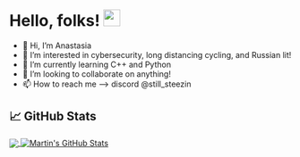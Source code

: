 # Hello, folks! <img src="https://raw.githubusercontent.com/MartinHeinz/MartinHeinz/master/wave.gif" width="30px">

- 👋 Hi, I’m Anastasia 
- 👀 I’m interested in cybersecurity, long distancing cycling, and Russian lit!
- 🌱 I’m currently learning C++ and Python
- 💞️ I’m looking to collaborate on anything! 
- 📫 How to reach me --> discord @still_steezin


## &#x1f4c8; GitHub Stats

<a href="https://github.com/stillsteezin"> 
  <img align="center" src="https://github-readme-stats.vercel.app/api/top-langs/?username=stillsteezin&hide=java,html,tex&title_color=ffffff&text_color=c9cacc&icon_color=2bbc8a&bg_color=1d1f21&langs_count=3" />
</a>
<a href="https://github.com/stillsteezin">
  <img align="center" src="https://github-readme-stats.vercel.app/api?username=stillsteezin&show_icons=true&line_height=27&count_private=true&title_color=ffffff&text_color=c9cacc&icon_color=2bbc8a&bg_color=1d1f21" alt="Martin's GitHub Stats" />
</a>


<!---
stillsteezin/stillsteezin is a ✨ special ✨ repository because its `README.md` (this file) appears on your GitHub profile.
You can click the Preview link to take a look at your changes.
--->
